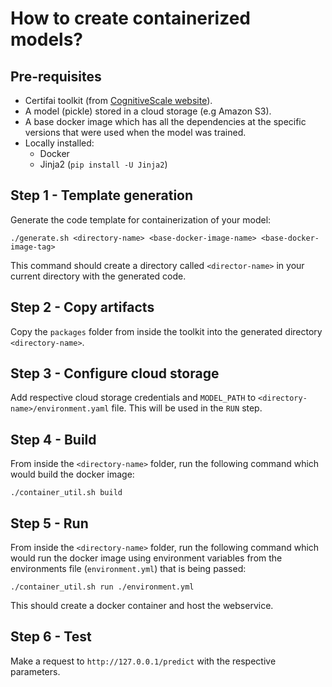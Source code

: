 # How to create containerized models?

## Pre-requisites

- Certifai toolkit (from [CognitiveScale website](https://www.cognitivescale.com/try-certifai/)).
- A model (pickle) stored in a cloud storage (e.g Amazon S3).
- A base docker image which has all the dependencies at the specific versions that were used when the model was trained.
- Locally installed:
    - Docker
    - Jinja2 (`pip install -U Jinja2`)


## Step 1 - Template generation

Generate the code template for containerization of your model:
```
./generate.sh <directory-name> <base-docker-image-name> <base-docker-image-tag>
```

This command should create a directory called `<director-name>` in your current directory with the generated code.

## Step 2 - Copy artifacts
Copy the `packages` folder from inside the toolkit into the generated directory `<directory-name>`.

## Step 3 - Configure cloud storage
Add respective cloud storage credentials and `MODEL_PATH` to `<directory-name>/environment.yaml` file. This will be used in the `RUN` step.

## Step 4 - Build
From inside the `<directory-name>` folder, run the following command which would build the docker image:

```
./container_util.sh build
```

## Step 5 - Run
From inside the `<directory-name>` folder, run the following command which would run the docker image using environment variables from the environments file (`environment.yml`) that is being passed:

```
./container_util.sh run ./environment.yml
```

This should create a docker container and host the webservice.

## Step 6 - Test
Make a request to `http://127.0.0.1/predict` with the respective parameters.
